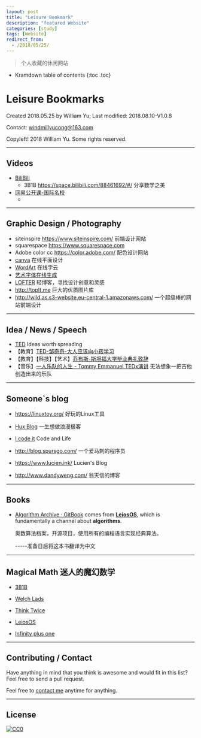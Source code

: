 ```yaml
---
layout: post
title: "Leisure Bookmark"
description: "featured Website"
categories: [study]
tags: [Website]
redirect_from:
  - /2018/05/25/
---
```


> 个人收藏的休闲网站

* Kramdown table of contents
{:toc .toc}
# Leisure Bookmarks

Created 2018.05.25 by William Yu; Last modified: 2018.08.10-V1.0.8

Contact: [windmillyucong@163.com](mailto:windmillyucong@163.com)

Copyleft! 2018 William Yu. Some rights reserved.

-----

## Videos

- [BiliBili](https://www.bilibili.com)
  - 3B1B <https://space.bilibili.com/88461692/#/> 分享数学之美
- [网易公开课-国际名校](https://open.163.com/ocw/)
  - ​

------



## Graphic Design / Photography

- siteinspire <https://www.siteinspire.com/>  前端设计网站
- squarespace <https://www.squarespace.com>
- Adobe color cc  <https://color.adobe.com/> 配色设计网站
- [canva](https://www.canva.com/create-a-design)  在线平面设计
- [WordArt](https://wordart.com)  在线字云
- [艺术字体在线生成](http://www.qt86.com/)
- [LOFTER](http://www.lofter.com)  轻博客，寻找设计创意和灵感
- <http://topIt.me> 巨大的优质图片库
- <http://wild.as.s3-website.eu-central-1.amazonaws.com/>  一个超级棒的网站前端设计
-------



## Idea / News / Speech

- [TED](https://www.ted.com/)   Ideas worth spreading
- 【教育】[TED-邹奇奇-大人应该向小孩学习](https://www.bilibili.com/video/av29022578/)
- 【教育】【科技】【艺术】[乔布斯-斯坦福大学毕业典礼致辞](https://open.163.com/movie/2006/8/3/8/M7BC8JMHJ_M7BC8PA38.html)  
- 【音乐】[一人乐队的人生 - Tommy Emmanuel TEDx演讲](https://www.bilibili.com/video/av2935178/) 无法想象一把吉他创造出来的乐队

------



## Someone`s blog

- <https://linuxtoy.org/> 好玩的Linux工具


- [Hux Blog](http://huangxuan.me/)   一生想做浪漫极客
- [I code it](http://icodeit.org/)   Code and Life
- <http://blog.spursgo.com/> 一个爱马刺的程序员
- <https://www.lucien.ink/> Lucien's Blog
- <http://www.dandyweng.com/>  翁天信的博客

----



## Books

- [Algorithm Archive · GitBook](https://www.algorithm-archive.org/) comes from **[LeiosOS](http://leios.github.io/)**, which is fundamentally a channel about **algorithms**.

  奥数算法档案，开源项目，使用所有的编程语言实现经典算法。 

  -----准备日后将这本书翻译为中文

---



## Magical Math 迷人的魔幻数学

- [3B1B](https://space.bilibili.com/88461692/#/)


- [Welch Lads](http://www.welchlabs.com/)
- [Think Twice]()
- [LeiosOS](http://leios.github.io/)
- [Infinity plus one](https://infinityplusonemath.wordpress.com/)

---



## Contributing / Contact

Have anything in mind that you think is awesome and would fit in this list? Feel free to send a pull request.

Feel free to [contact me](mailto:windmillyucong@163.com) anytime for anything.

-----



## License

[![CC0](http://i.creativecommons.org/p/zero/1.0/88x31.png)](http://creativecommons.org/publicdomain/zero/1.0/)

